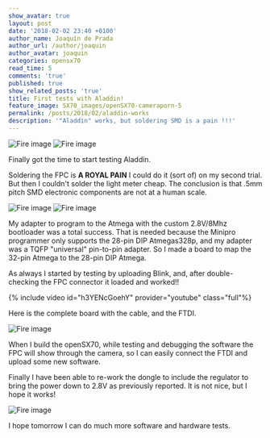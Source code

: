 ```yaml
---
show_avatar: true
layout: post
date: '2018-02-02 23:40 +0100'
author_name: Joaquín de Prada
author_url: /author/joaquin
author_avatar: joaquin
categories: opensx70
read_time: 5
comments: 'true'
published: true
show_related_posts: 'true'
title: First tests with Aladdin!
feature_image: SX70_images/openSX70-cameraporn-5
permalink: /posts/2018/02/aladdin-works
description: '"Aladdin" works, but soldering SMD is a pain !!!'
---
```

![Fire image]({{site.url}}/{{site.baseurl}}img/2018/02/aladdin-blink-1.jpg)
![Fire image]({{site.url}}/{{site.baseurl}}img/2018/02/aladdin-blink-2.jpg)

Finally got the time to start testing Aladdin. 

Soldering the FPC is **A ROYAL PAIN** I could do it (sort of) on my second trial. But then I couldn't solder the light meter cheap.
The conclusion is that .5mm pitch SMD electronic components are not at a human scale.

![Fire image]({{site.url}}/{{site.baseurl}}img/2018/02/aladdin-blink-3.jpg)
![Fire image]({{site.url}}/{{site.baseurl}}img/2018/02/aladdin-blink-4.jpg)

My adapter to program to the Atmega with the custom 2.8V/8Mhz bootloader was a total success. 
That is needed because the Minipro programmer only supports the 28-pin DIP Atmegas328p, and my adapter was a TQFP "universal" pin-to-pin adapter.
So I made a board to map the 32-pin Atmega to the 28-pin DIP Atmega.

As always I started by testing by uploading Blink, and, after double-checking the FPC connector it loaded and worked!!

{% include video id="h3YENcGoehY" provider="youtube" class="full"%} 

Here is the complete board with the cable, and the FTDI. 

![Fire image]({{site.url}}/{{site.baseurl}}img/2018/02/aladdin-blink-05.jpg)

When I build the openSX70, while testing and debugging the software the FPC will show through the camera, so I can easily connect the FTDI and upload some new software.

Finally I have been able to re-work the dongle to include the regulator to bring the power down to 2.8V as previously reported. It is not nice, but I hope it works!

![Fire image]({{site.url}}/{{site.baseurl}}img/2018/02/aladdin-blink-6.jpg)


I hope tomorrow I can do much more software and hardware tests.
